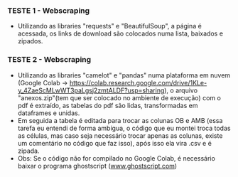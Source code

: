 ### TESTE 1 - Webscraping
* Utilizando as libraries "requests" e "BeautifulSoup", a página é acessada, os links de download são colocados numa lista, baixados e zipados.

### TESTE 2 - Webscraping
* Utilizando as libraries "camelot" e "pandas" numa plataforma em nuvem (Google Colab -> https://colab.research.google.com/drive/1KLe-y_4ZaeScMLwWT3paLgsj2zmtALDF?usp=sharing), o arquivo "anexos.zip"(tem que ser colocado no ambiente de execução) com o pdf é extraído, as tabelas do pdf são lidas, transformadas em dataframes e unidas. 
* Em seguida a tabela é editada para trocar as colunas OB e AMB (essa tarefa eu entendi de forma ambígua, o código que eu montei troca todas as células, mas caso seja necessário trocar apenas as colunas, existe um comentário no código que faz isso), após isso ela vira .csv e é zipada. 
* Obs:  Se o código não for compilado no Google Colab, é necessário baixar o programa ghostscript (www.ghostscript.com)
